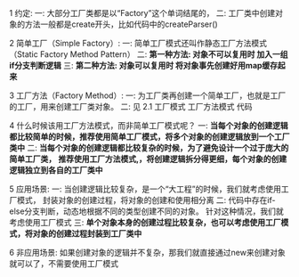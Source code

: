 1 约定:
    一: ⼤部分⼯⼚类都是以“Factory”这个单词结尾的，
    二: ⼯⼚类中创建对象的⽅法⼀般都是create开头，⽐如代码中的createParser()

2 简单⼯⼚（Simple Factory）:
    一: 简单⼯⼚模式还叫作静态⼯⼚⽅法模式（Static Factory Method Pattern）
    二: **第一种方法: 对象不可以复用时 加入⼀组if分⽀判断逻辑**
    三: **第二种方法: 对象可以复用时 将对象事先创建好用map缓存起来**

3 ⼯⼚⽅法（Factory Method）:
    一: 为⼯⼚类再创建⼀个简单⼯⼚，也就是⼯⼚的⼯⼚，⽤来创建⼯⼚类对象。
    二: 见 2.1 工厂模式 工厂方法模式 代码

4 什么时候该⽤⼯⼚⽅法模式，⽽⾮简单⼯⼚模式呢？
    一: **当每个对象的创建逻辑都⽐较简单的时候，推荐使⽤简单⼯⼚模式，将多个对象的创建逻辑放到⼀个⼯⼚类中**
    二: **当每个对象的创建逻辑都⽐较复杂的时候，为了避免设计⼀个过于庞⼤的简单⼯⼚类，**
        **推荐使⽤⼯⼚⽅法模式,，将创建逻辑拆分得更细，每个对象的创建逻辑独⽴到各⾃的⼯⼚类中**

5 应用场景:
    一: 当创建逻辑⽐较复杂，是⼀个“⼤⼯程”的时候，我们就考虑使⽤⼯⼚模式，
        封装对象的创建过程，将对象的创建和使⽤相分离
    二: 代码中存在if-else分⽀判断，动态地根据不同的类型创建不同的对象。
        针对这种情况，我们就考虑使⽤⼯⼚模式
    三: **单个对象本身的创建过程⽐较复杂，也可以考虑使⽤⼯⼚模式，将对象的创建过程封装到⼯⼚类中**

6 非应用场景:
    如果创建对象的逻辑并不复杂，那我们就直接通过new来创建对象就可以了，不需要使⽤⼯⼚模式
